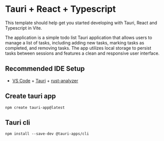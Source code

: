 # Tauri + React + Typescript

This template should help get you started developing with Tauri, React and Typescript in Vite. 

The application is a simple todo list Tauri application that allows users to manage a list of tasks, including adding new tasks, marking tasks as completed, and removing tasks. The app utilizes local storage to persist tasks between sessions and features a clean and responsive user interface. 

## Recommended IDE Setup

- [VS Code](https://code.visualstudio.com/) + [Tauri](https://marketplace.visualstudio.com/items?itemName=tauri-apps.tauri-vscode) + [rust-analyzer](https://marketplace.visualstudio.com/items?itemName=rust-lang.rust-analyzer)

## Create tauri app

```
npm create tauri-app@latest
```

## Tauri cli

```
npm install --save-dev @tauri-apps/cli
```
